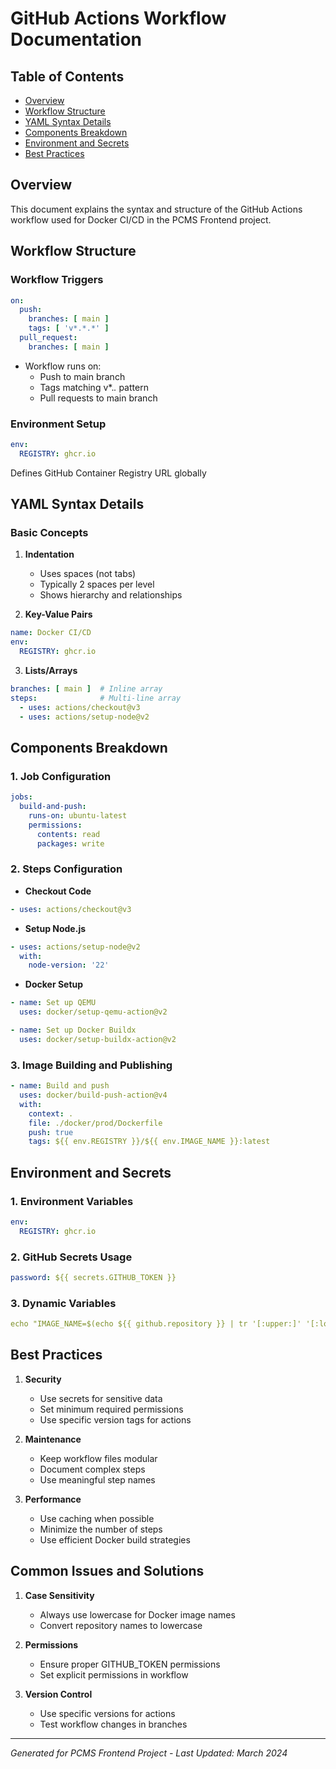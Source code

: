 # GitHub Actions Workflow Documentation

## Table of Contents
- [Overview](#overview)
- [Workflow Structure](#workflow-structure)
- [YAML Syntax Details](#yaml-syntax-details)
- [Components Breakdown](#components-breakdown)
- [Environment and Secrets](#environment-and-secrets)
- [Best Practices](#best-practices)

## Overview
This document explains the syntax and structure of the GitHub Actions workflow used for Docker CI/CD in the PCMS Frontend project.

## Workflow Structure

### Workflow Triggers
```yaml
on:
  push:
    branches: [ main ]
    tags: [ 'v*.*.*' ]
  pull_request:
    branches: [ main ]
```
- Workflow runs on:
  - Push to main branch
  - Tags matching v*.*.* pattern
  - Pull requests to main branch

### Environment Setup
```yaml
env:
  REGISTRY: ghcr.io
```
Defines GitHub Container Registry URL globally

## YAML Syntax Details

### Basic Concepts
1. **Indentation**
   - Uses spaces (not tabs)
   - Typically 2 spaces per level
   - Shows hierarchy and relationships

2. **Key-Value Pairs**
```yaml
name: Docker CI/CD
env:
  REGISTRY: ghcr.io
```

3. **Lists/Arrays**
```yaml
branches: [ main ]  # Inline array
steps:              # Multi-line array
  - uses: actions/checkout@v3
  - uses: actions/setup-node@v2
```

## Components Breakdown

### 1. Job Configuration
```yaml
jobs:
  build-and-push:
    runs-on: ubuntu-latest
    permissions:
      contents: read
      packages: write
```

### 2. Steps Configuration
- **Checkout Code**
```yaml
- uses: actions/checkout@v3
```

- **Setup Node.js**
```yaml
- uses: actions/setup-node@v2
  with:
    node-version: '22'
```

- **Docker Setup**
```yaml
- name: Set up QEMU
  uses: docker/setup-qemu-action@v2

- name: Set up Docker Buildx
  uses: docker/setup-buildx-action@v2
```

### 3. Image Building and Publishing
```yaml
- name: Build and push
  uses: docker/build-push-action@v4
  with:
    context: .
    file: ./docker/prod/Dockerfile
    push: true
    tags: ${{ env.REGISTRY }}/${{ env.IMAGE_NAME }}:latest
```

## Environment and Secrets

### 1. Environment Variables
```yaml
env:
  REGISTRY: ghcr.io
```

### 2. GitHub Secrets Usage
```yaml
password: ${{ secrets.GITHUB_TOKEN }}
```

### 3. Dynamic Variables
```yaml
echo "IMAGE_NAME=$(echo ${{ github.repository }} | tr '[:upper:]' '[:lower:]')" >> $GITHUB_ENV
```

## Best Practices

1. **Security**
   - Use secrets for sensitive data
   - Set minimum required permissions
   - Use specific version tags for actions

2. **Maintenance**
   - Keep workflow files modular
   - Document complex steps
   - Use meaningful step names

3. **Performance**
   - Use caching when possible
   - Minimize the number of steps
   - Use efficient Docker build strategies

## Common Issues and Solutions

1. **Case Sensitivity**
   - Always use lowercase for Docker image names
   - Convert repository names to lowercase

2. **Permissions**
   - Ensure proper GITHUB_TOKEN permissions
   - Set explicit permissions in workflow

3. **Version Control**
   - Use specific versions for actions
   - Test workflow changes in branches

---

*Generated for PCMS Frontend Project - Last Updated: March 2024*